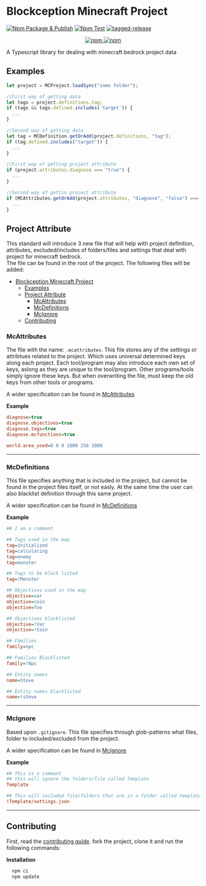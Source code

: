 # Blockception Minecraft Project

[![Npm Package & Publish](https://github.com/Blockception/BC-Minecraft-Project/actions/workflows/npm-publish.yml/badge.svg)](https://github.com/Blockception/BC-Minecraft-Project/actions/workflows/npm-publish.yml)
[![Npm Test](https://github.com/Blockception/BC-Minecraft-Project/actions/workflows/npm-test.yml/badge.svg)](https://github.com/Blockception/BC-Minecraft-Project/actions/workflows/npm-test.yml)
[![tagged-release](https://github.com/Blockception/BC-Minecraft-Project/actions/workflows/tagged-release.yml/badge.svg)](https://github.com/Blockception/BC-Minecraft-Project/actions/workflows/tagged-release.yml)

<p align="center">
  <a href="https://www.npmjs.com/package/bc-minecraft-project">
  	<img alt="npm" src="https://img.shields.io/npm/v/bc-minecraft-project">
		<img alt="npm" src="https://img.shields.io/npm/dt/bc-minecraft-project">
  </a>
</p>

A Typescript library for dealing with minecraft bedrock project data

## Examples

```ts
let project = MCProject.loadSync("some folder");

//First way of getting data
let tags = project.definitions.tag;
if (tags && tags.defined.includes('target')) {
  ...
}

//Second way of getting data
let tag = MCDefinition.getOrAdd(project.definitions, "tag");
if (tag.defined.includes("target")) {
  ...
}

//First way of getting project attribute
if (project.attributes.diagnose === "true") {
  ...
}

//Second way of gettin project attribute
if (MCAttributes.getOrAdd(project.attributes, "diagnose", "false") === "true") {
  ...
}

```

## Project Attribute

This standard will introduce 3 new file that will help with project definition, attributes, excluded/includes of folders/files and settings that deal
with project for minecraft bedrock.  
The file can be found in the root of the project. The following files will be added:

- [Blockception Minecraft Project](#blockception-minecraft-project)
  - [Examples](#examples)
  - [Project Attribute](#project-attribute)
    - [McAttributes](#mcattributes)
    - [McDefinitions](#mcdefinitions)
    - [McIgnore](#mcignore)
  - [Contributing](#contributing)

### McAttributes

The file with the name: `.mcattributes`. This file stores any of the settings or attribtues related to the project. Which uses universal determined
keys along each project. Each tool/program may also introduce each own set of keys, aslong as they are unique to the tool/program. Other
programs/tools simply ignore these keys. But when overwriting the file, must keep the old keys from other tools or programs.

A wider specification can be found in [McAttributes](https://faq.blockception.dev/mcproject/mcattributes)

**Example**

```ini
diagnose=true
diagnose.objectives=true
diagnose.tags=true
diagnose.mcfunctions=true

world.area_used=0 0 0 1000 256 1000
```

---

### McDefinitions

This file specifies anything that is included in the project, but cannot be found in the project files itself, or not easly. At the same time the user
can also blacklist definition through this same project.

A wider specification can be found in [McDefinitions](https://faq.blockception.dev/mcproject/mcdefinitions)

**Example**

```ini
## I am a comment

## Tags used in the map
tag=initialized
tag=calculating
tag=enemy
tag=monster

## Tags to be black listed
tag=!Monster

## Objectives used in the map
objective=var
objective=coin
objective=foo

## Objectives blacklisted
objective=!Var
objective=!Coin

## Families
family=npc

## Families Blacklisted
family=!Npc

## Entity names
name=Steve

## Entity names blacklisted
name=!steve
```

---

### McIgnore

Based upon `.gitignore`. This file specifies through glob-patterns what files, folder to included/excluded from the project.

A wider specification can be found in [McIgnore](https://faq.blockception.dev/mcproject/mcignore)

**Example**

```ini
## This is a comment
## this will ignore the folders/file called Template
Template

## This will included file/folders that are in a folder called template and have the name and extension: settings.json
!Template/settings.json
```

---

## Contributing

First, read the [contributing guide](./CONTRIBUTING.md). fork the project, clone it and run the following commands:

**Installation**

```cmd
  npm ci
  npm update
```
